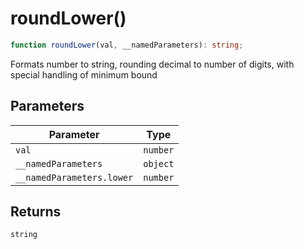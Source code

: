 # roundLower()

```ts
function roundLower(val, __namedParameters): string;
```

Formats number to string, rounding decimal to number of digits, with special handling of minimum bound

## Parameters

| Parameter                 | Type     |
| ------------------------- | -------- |
| `val`                     | `number` |
| `__namedParameters`       | `object` |
| `__namedParameters.lower` | `number` |

## Returns

`string`
